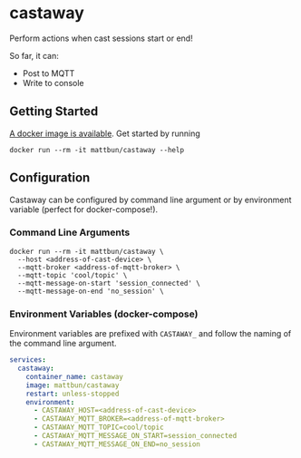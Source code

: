 # castaway

Perform actions when cast sessions start or end!

So far, it can:

* Post to MQTT
* Write to console

## Getting Started

[A docker image is available](https://hub.docker.com/repository/docker/mattbun/castaway). Get started by running

```shell
docker run --rm -it mattbun/castaway --help
```

## Configuration

Castaway can be configured by command line argument or by environment variable (perfect for docker-compose!).

### Command Line Arguments

```shell
docker run --rm -it mattbun/castaway \
  --host <address-of-cast-device> \
  --mqtt-broker <address-of-mqtt-broker> \
  --mqtt-topic 'cool/topic' \
  --mqtt-message-on-start 'session_connected' \
  --mqtt-message-on-end 'no_session' \
```

### Environment Variables (docker-compose)

Environment variables are prefixed with `CASTAWAY_` and follow the naming of the command line argument.

```yaml
services:
  castaway:
    container_name: castaway
    image: mattbun/castaway
    restart: unless-stopped
    environment:
      - CASTAWAY_HOST=<address-of-cast-device>
      - CASTAWAY_MQTT_BROKER=<address-of-mqtt-broker>
      - CASTAWAY_MQTT_TOPIC=cool/topic
      - CASTAWAY_MQTT_MESSAGE_ON_START=session_connected
      - CASTAWAY_MQTT_MESSAGE_ON_END=no_session
```
